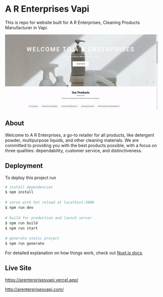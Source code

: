 
# A R Enterprises Vapi

This is repo for website built for A R Enterprises, Cleaning Products Manufacturer in Vapi.

![](https://github.com/sagarparmar881/arenterprisesvapi/blob/master/static/img/preview/arenterprises-vapi-preview.gif)

## About

Welcome to A R Enterprises, a go-to retailer for all products, like detergent powder, multipurpose liquids, and other cleaning materials. We are committed to providing you with the best products possible, with a focus on three qualities: dependability, customer service, and distinctiveness.

## Deployment

To deploy this project run

```bash
# install dependencies
$ npm install

# serve with hot reload at localhost:3000
$ npm run dev

# build for production and launch server
$ npm run build
$ npm run start

# generate static project
$ npm run generate
```

For detailed explanation on how things work, check out [Nuxt.js docs](https://nuxtjs.org).



## Live Site

https://arenterprisesvapi.vercel.app/

http://arenterprisesvapi.com/

